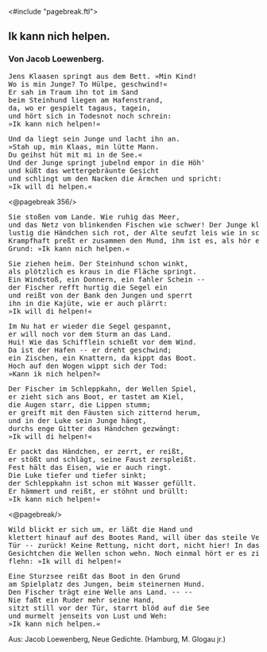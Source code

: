 <#include "pagebreak.ftl">
<h2>Ik kann nich helpen.</h2>

<h3>Von Jacob Loewenberg.</h3>

<pre>Jens Klaasen springt aus dem Bett. »Min Kind!
Wo is min Junge? To Hülpe, geschwind!«
Er sah im Traum ihn tot im Sand
beim Steinhund liegen am Hafenstrand,
da, wo er gespielt tagaus, tagein,
und hört sich in Todesnot noch schrein:
»Ik kann nich helpen!«</pre>

<pre>Und da liegt sein Junge und lacht ihn an.
»Stah up, min Klaas, min lütte Mann.
Du geihst hüt mit mi in de See.«
Und der Junge springt jubelnd empor in die Höh'
und küßt das wettergebräunte Gesicht
und schlingt um den Nacken die Ärmchen und spricht:
»Ik will di helpen.«</pre>

\<@pagebreak 356/><pre>Sie stoßen vom Lande. Wie ruhig das Meer,
und das Netz von blinkenden Fischen wie schwer!
Der Junge klatscht lustig die Händchen sich rot,
der Alte seufzt leis wie in schwerer Not.
Krampfhaft preßt er zusammen den Mund,
ihm ist es, als hör er aus tiefem Grund:
»Ik kann nich helpen.«</pre>

<pre>Sie ziehen heim. Der Steinhund schon winkt,
als plötzlich es kraus in die Fläche springt.
Ein Windstoß, ein Donnern, ein fahler Schein --
der Fischer refft hurtig die Segel ein
und reißt von der Bank den Jungen und sperrt
ihn in die Kajüte, wie er auch plärrt:
»Ik will di helpen!«</pre>

<pre>Im Nu hat er wieder die Segel gespannt,
er will noch vor dem Sturm an das Land.
Hui! Wie das Schifflein schießt vor dem Wind.
Da ist der Hafen -- er dreht geschwind;
ein Zischen, ein Knattern, da kippt das Boot.
Hoch auf den Wogen wippt sich der Tod:
»Kann ik nich helpen?«</pre>

<pre>Der Fischer im Schleppkahn, der Wellen Spiel,
er zieht sich ans Boot, er tastet am Kiel,
die Augen starr, die Lippen stumm;
er greift mit den Fäusten sich zitternd herum,
und in der Luke sein Junge hängt,
durchs enge Gitter das Händchen gezwängt:
»Ik will di helpen!«</pre>

<pre>Er packt das Händchen, er zerrt, er reißt,
er stößt und schlägt, seine Faust zerspleißt.
Fest hält das Eisen, wie er auch ringt.
Die Luke tiefer und tiefer sinkt;
der Schleppkahn ist schon mit Wasser gefüllt.
Er hämmert und reißt, er stöhnt und brüllt:
»Ik kann nich helpen!«</pre>
 
\<@pagebreak/><pre>Wild blickt er sich um, er läßt die Hand
und klettert hinauf auf des Bootes Rand,
will über das steile Verdeck zur Tür --
zurück! Keine Rettung, nicht dort, nicht hier!
In das blasse Gesichtchen die Wellen schon wehn.
Noch einmal hört er es zitternd flehn:
»Ik will di helpen!«</pre>

<pre>Eine Sturzsee reißt das Boot in den Grund
am Spielplatz des Jungen, beim steinernen Hund.
Den Fischer trägt eine Welle ans Land. -- --
Nie faßt ein Ruder mehr seine Hand,
sitzt still vor der Tür, starrt blöd auf die See
und murmelt jenseits von Lust und Weh:
»Ik kann nich helpen.«</pre>

<div class="source">Aus: Jacob Loewenberg, Neue Gedichte. (Hamburg, M. Glogau jr.)</div>

